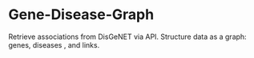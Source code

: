 # Gene-Disease-Graph
Retrieve associations from DisGeNET via API. Structure data as a graph: genes, diseases , and links.

